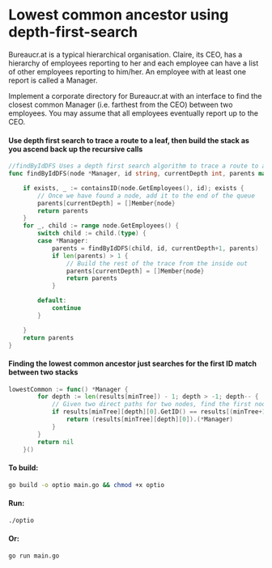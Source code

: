 # Lowest common ancestor using depth-first-search


Bureaucr.at is a typical hierarchical organisation. Claire, its CEO, has a hierarchy of employees reporting to her and each employee can have a list of other employees reporting to him/her. An employee with at least one report is called a Manager.

Implement a corporate directory for Bureaucr.at with an interface to find the closest common Manager (i.e. farthest from the CEO) between two employees. You may assume that all employees eventually report up to the CEO.

#### Use depth first search to trace a route to a leaf, then build the stack as you ascend back up the recursive calls
```go
//findByIdDFS Uses a depth first search algorithm to trace a route to a given node.
func findByIdDFS(node *Manager, id string, currentDepth int, parents map[int][]Member) map[int][]Member {

	if exists, _ := containsID(node.GetEmployees(), id); exists {
		// Once we have found a node, add it to the end of the queue
		parents[currentDepth] = []Member{node}
		return parents
	}
	for _, child := range node.GetEmployees() {
		switch child := child.(type) {
		case *Manager:
			parents = findByIdDFS(child, id, currentDepth+1, parents)
			if len(parents) > 1 {
				// Build the rest of the trace from the inside out
				parents[currentDepth] = []Member{node}
				return parents
			}

		default:
			continue
		}

	}
	return parents
}
```

#### Finding the lowest common ancestor just searches for the first ID match between two stacks
```go
lowestCommon := func() *Manager {
		for depth := len(results[minTree]) - 1; depth > -1; depth-- {
			// Given two direct paths for two nodes, find the first node with the same id, this is the common ancestor
			if results[minTree][depth][0].GetID() == results[(minTree+1)%2][depth][0].GetID() {
				return (results[minTree][depth][0]).(*Manager)
			}
		}
		return nil
	}()

```

#### To build:
```bash
go build -o optio main.go && chmod +x optio
```

#### Run:
```bash
./optio
```
#### Or:
```bash
go run main.go
```
